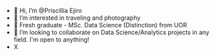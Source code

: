 - 👋 Hi, I’m @Priscillia Ejiro
- 👀 I’m interested in traveling and photography
- 🌱 Fresh graduate - MSc. Data Science (Distinction) from UOR
- 💞️ I’m looking to collaborate on Data Science/Analytics projects in any field. I'm open to anything!
- X

<!---
Pr-E/Pr-E is a ✨ special ✨ repository because its `README.md` (this file) appears on your GitHub profile.
You can click the Preview link to take a look at your changes.
--->
